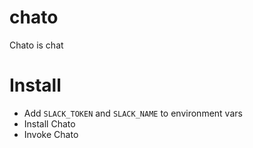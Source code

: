 # chato
Chato is chat

# Install

- Add `SLACK_TOKEN` and `SLACK_NAME` to environment vars
- Install Chato
- Invoke Chato

